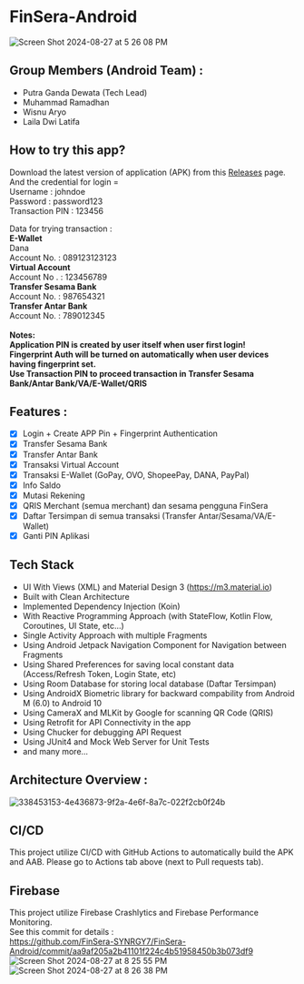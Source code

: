 # FinSera-Android
![Screen Shot 2024-08-27 at 5 26 08 PM](https://github.com/user-attachments/assets/251159b8-adb0-4175-b8c7-65d376e1ee4e)

## Group Members (Android Team) :
- Putra Ganda Dewata (Tech Lead)
- Muhammad Ramadhan
- Wisnu Aryo
- Laila Dwi Latifa

## How to try this app?
Download the latest version of application (APK) from this [Releases](https://github.com/FinSera-SYNRGY7/FinSera-Android/releases) page. <br>
And the credential for login = <br>
Username : johndoe <br>
Password : password123 <br>
Transaction PIN : 123456 <br>

Data for trying transaction : <br>
**E-Wallet** <br>
Dana <br>
Account No. : 089123123123 <br>
**Virtual Account** <br>
Account No . : 123456789 <br>
**Transfer Sesama Bank** <br>
Account No. : 987654321 <br>
**Transfer Antar Bank** <br>
Account No. : 789012345 <br>
<br>
**Notes:** <br>
**Application PIN is created by user itself when user first login!** <br>
**Fingerprint Auth will be turned on automatically when user devices having fingerprint set.** <br>
**Use Transaction PIN to proceed transaction in Transfer Sesama Bank/Antar Bank/VA/E-Wallet/QRIS** <br>

## Features :
- [x] Login + Create APP Pin + Fingerprint Authentication
- [x] Transfer Sesama Bank
- [x] Transfer Antar Bank
- [x] Transaksi Virtual Account
- [x] Transaksi E-Wallet (GoPay, OVO, ShopeePay, DANA, PayPal)
- [x] Info Saldo
- [x] Mutasi Rekening
- [x] QRIS Merchant (semua merchant) dan sesama pengguna FinSera
- [x] Daftar Tersimpan di semua transaksi (Transfer Antar/Sesama/VA/E-Wallet)
- [x] Ganti PIN Aplikasi        

## Tech Stack
- UI With Views (XML) and Material Design 3 (https://m3.material.io)
- Built with Clean Architecture
- Implemented Dependency Injection (Koin)
- With Reactive Programming Approach (with StateFlow, Kotlin Flow, Coroutines, UI State, etc...)
- Single Activity Approach with multiple Fragments
- Using Android Jetpack Navigation Component for Navigation between Fragments
- Using Shared Preferences for saving local constant data (Access/Refresh Token, Login State, etc)
- Using Room Database for storing local database (Daftar Tersimpan)
- Using AndroidX Biometric library for backward compability from Android M (6.0) to Android 10
- Using CameraX and MLKit by Google for scanning QR Code (QRIS)
- Using Retrofit for API Connectivity in the app
- Using Chucker for debugging API Request
- Using JUnit4 and Mock Web Server for Unit Tests
- and many more...

## Architecture Overview :
![338453153-4e436873-9f2a-4e6f-8a7c-022f2cb0f24b](https://github.com/user-attachments/assets/f877fc03-2176-4214-a179-16bf02037df2)

## CI/CD
This project utilize CI/CD with GitHub Actions to automatically build the APK and AAB. Please go to Actions tab above (next to Pull requests tab).

## Firebase
This project utilize Firebase Crashlytics and Firebase Performance Monitoring. <br>
See this commit for details : <br>
https://github.com/FinSera-SYNRGY7/FinSera-Android/commit/aa9af205a2b41101f224c4b51958450b3b073df9
<br>
![Screen Shot 2024-08-27 at 8 25 55 PM](https://github.com/user-attachments/assets/c37ab59d-ba1b-4404-ae78-4a438461c214)
![Screen Shot 2024-08-27 at 8 26 38 PM](https://github.com/user-attachments/assets/817472c2-9d74-4c69-babf-fc82d6e10a57)
